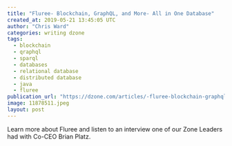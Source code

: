 ```yaml
---
title: "Fluree- Blockchain, GraphQL, and More- All in One Database"
created_at: 2019-05-21 13:45:05 UTC
author: "Chris Ward"
categories: writing dzone
tags:
  - blockchain
  - qraphql
  - sparql
  - databases
  - relational database
  - distributed database
  - java
  - fluree
publication_url: "https://dzone.com/articles/-fluree-blockchain-graphql-and-more-all-in-one-dat"
image: 11878511.jpeg
layout: post
---
```

Learn more about Fluree and listen to an interview one of our Zone Leaders had with Co-CEO Brian Platz.

